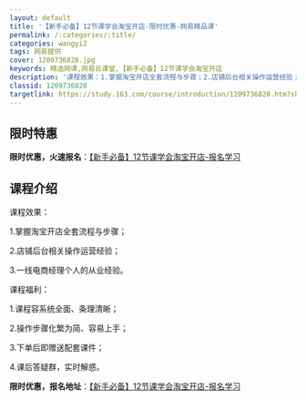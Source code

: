 ```yaml
---
layout: default
title: '【新手必备】12节课学会淘宝开店-限时优惠-网易精品课'
permalink: /:categories/:title/
categories: wangyi2
tags: 网易提供
cover: 1209736828.jpg
keywords: 精选网课,网易云课堂,【新手必备】12节课学会淘宝开店
description: '课程效果：1.掌握淘宝开店全套流程与步骤；2.店铺后台相关操作运营经验；3.一线电商经理个人的从业经验。课程福利：1.课'
classid: 1209736828
targetlink: https://study.163.com/course/introduction/1209736828.htm?share=1&shareId=1025206652&utm_campaign=share&utm_medium=iphoneShare&utm_source=&utm_u=1025206652
---
```


## 限时特惠

**限时优惠，火速报名**：[【新手必备】12节课学会淘宝开店-报名学习](https://study.163.com/course/introduction/1209736828.htm?share=1&shareId=1025206652&utm_campaign=share&utm_medium=iphoneShare&utm_source=&utm_u=1025206652)

## 课程介绍

课程效果：

1.掌握淘宝开店全套流程与步骤；

2.店铺后台相关操作运营经验；

3.一线电商经理个人的从业经验。

课程福利：

1.课程容系统全面、条理清晰；

2.操作步骤化繁为简、容易上手；

3.下单后即赠送配套课件；

4.课后答疑群，实时解惑。

**限时优惠，报名地址**：[【新手必备】12节课学会淘宝开店-报名学习](https://study.163.com/course/introduction/1209736828.htm?share=1&shareId=1025206652&utm_campaign=share&utm_medium=iphoneShare&utm_source=&utm_u=1025206652)

